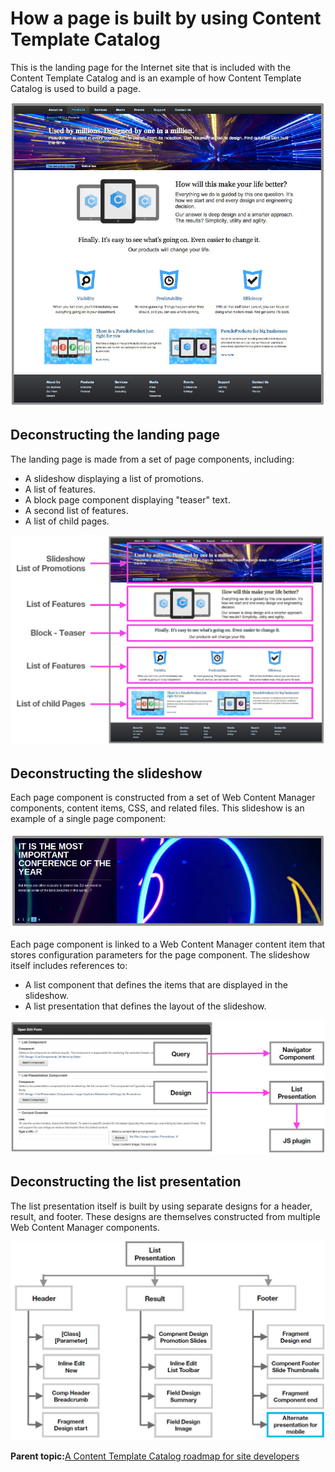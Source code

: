 # How a page is built by using Content Template Catalog 

This is the landing page for the Internet site that is included with the Content Template Catalog and is an example of how Content Template Catalog is used to build a page.

![An example landing page. This is the page that users see when first coming to your site.](../images/ctc_gs_landing.jpg)

## Deconstructing the landing page

The landing page is made from a set of page components, including:

-   A slideshow displaying a list of promotions.
-   A list of features.
-   A block page component displaying "teaser" text.
-   A second list of features.
-   A list of child pages.

![An example of the page components that make up a page.](../images/ctc_gs_landing_deconstruct.jpg)

## Deconstructing the slideshow

Each page component is constructed from a set of Web Content Manager components, content items, CSS, and related files. This slideshow is an example of a single page component:

![An example of a slideshow.](../images/ctc_gs_slideshow.jpg)

Each page component is linked to a Web Content Manager content item that stores configuration parameters for the page component. The slideshow itself includes references to:

-   A list component that defines the items that are displayed in the slideshow.
-   A list presentation that defines the layout of the slideshow.

![A diagram describing configuration item for a slideshow.](../images/ctc_gs_slideshow_deconstruct.jpg)

## Deconstructing the list presentation

The list presentation itself is built by using separate designs for a header, result, and footer. These designs are themselves constructed from multiple Web Content Manager components.

![](../images/ctc_gs_list_presentation_deconstruct.jpg)

**Parent topic:**[A Content Template Catalog roadmap for site developers ](../ctc/ctc_gs_site_devs.md)

